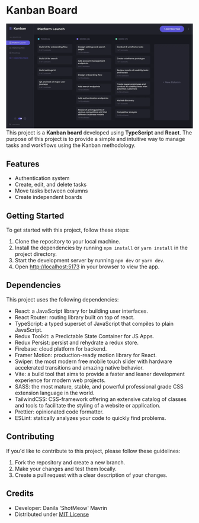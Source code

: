 # Kanban Board
![Screen Shot](https://raw.githubusercontent.com/ShotMeow/kanban/main/src/shared/images/kanban_todo_app.webp)
This project is a **Kanban board** developed using **TypeScript** and **React**. The purpose of this project is to provide a simple and intuitive way to manage tasks and workflows using the Kanban methodology.

## Features

- Authentication system
- Create, edit, and delete tasks
- Move tasks between columns
- Create independent boards

## Getting Started

To get started with this project, follow these steps:

1. Clone the repository to your local machine.
2. Install the dependencies by running `npm install` or `yarn install` in the project directory.
3. Start the development server by running `npm dev` or `yarn dev`.
4. Open [http://localhost:5173](http://localhost:5173) in your browser to view the app.

## Dependencies

This project uses the following dependencies:

- React: a JavaScript library for building user interfaces.
- React Router: routing library built on top of react.
- TypeScript: a typed superset of JavaScript that compiles to plain JavaScript.
- Redux Toolkit: a Predictable State Container for JS Apps.
- Redux Persist: persist and rehydrate a redux store.
- Firebase: cloud platform for backend.
- Framer Motion: production-ready motion library for React.
- Swiper: the most modern free mobile touch slider with hardware accelerated transitions and amazing native behavior.
- Vite: a build tool that aims to provide a faster and leaner development experience for modern web projects.
- SASS: the most mature, stable, and powerful professional grade CSS extension language in the world.
- TailwindCSS: CSS-framework offering an extensive catalog of classes and tools to facilitate the styling of a website or application.
- Prettier: opinionated code formatter.
- ESLint: statically analyzes your code to quickly find problems.

## Contributing

If you'd like to contribute to this project, please follow these guidelines:

1. Fork the repository and create a new branch.
2. Make your changes and test them locally.
3. Create a pull request with a clear description of your changes.

## Credits

- Developer: Danila 'ShotMeow' Mavrin
- Distributed under [MIT License](https://opensource.org/licenses/MIT)
